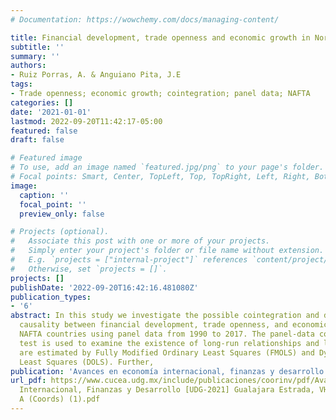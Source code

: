 ```yaml
---
# Documentation: https://wowchemy.com/docs/managing-content/

title: Financial development, trade openness and economic growth in North America
subtitle: ''
summary: ''
authors:
- Ruiz Porras, A. & Anguiano Pita, J.E
tags:
- Trade openness; economic growth; cointegration; panel data; NAFTA
categories: []
date: '2021-01-01'
lastmod: 2022-09-20T11:42:17-05:00
featured: false
draft: false

# Featured image
# To use, add an image named `featured.jpg/png` to your page's folder.
# Focal points: Smart, Center, TopLeft, Top, TopRight, Left, Right, BottomLeft, Bottom, BottomRight.
image:
  caption: ''
  focal_point: ''
  preview_only: false

# Projects (optional).
#   Associate this post with one or more of your projects.
#   Simply enter your project's folder or file name without extension.
#   E.g. `projects = ["internal-project"]` references `content/project/deep-learning/index.md`.
#   Otherwise, set `projects = []`.
projects: []
publishDate: '2022-09-20T16:42:16.481080Z'
publication_types:
- '6'
abstract: In this study we investigate the possible cointegration and direction of
  causality between financial development, trade openness, and economic growth in
  NAFTA countries using panel data from 1990 to 2017. The panel-data cointegration
  test is used to examine the existence of long-run relationships and long-run elasticities
  are estimated by Fully Modified Ordinary Least Squares (FMOLS) and Dynamic Ordinary
  Least Squares (DOLS). Further,
publication: 'Avances en economía internacional, finanzas y desarrollo. Ch.6, pp.155-180 '
url_pdf: https://www.cucea.udg.mx/include/publicaciones/coorinv/pdf/Avances en Economia
  Internacional, Finanzas y Desarrollo [UDG-2021] Gualajara Estrada, VH & Ruiz Porras,
  A (Coords) (1).pdf
---
```

